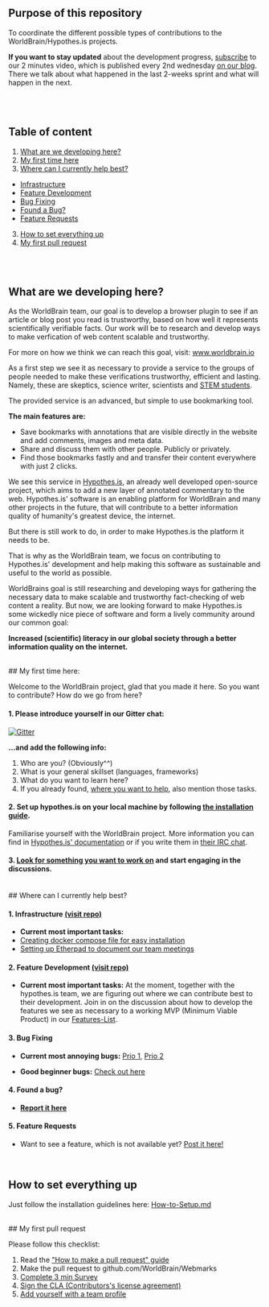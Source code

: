 ## Purpose of this repository

To coordinate the different possible types of contributions to the WorldBrain/Hypothes.is projects.

**If you want to stay updated** about the development progress, [subscribe](www.worldbrain.io/2016/blog/) to our 2 minutes video, which is published every 2nd wednesday [on our blog](www.worldbrain.io/2016/blog/).
There we talk about what happened in the last 2-weeks sprint and what will happen in the next.

<br><br>
## Table of content
 1. [What are we developing here?](#what-are-we-developing-here)
 2. [My first time here](#my-first-time-here)
 2. [Where can I currently help best?](#where-can-i-currently-help-best)
  - [Infrastructure](#1-infrastructure-visit-repo)
  - [Feature Development](#2-feature-development-visit-repo)
  - [Bug Fixing](#3-bug-fixing)
  - [Found a Bug?](#4-found-a-bug)  
  - [Feature Requests](#5-feature-requests)
 3. [How to set everything up](https://github.com/WorldBrain/aa-START-HERE/blob/master/HOW-TO-SETUP.md)
 4. [My first pull request](#my-first-pull-request)


<br><br>
## What are we developing here?
As the WorldBrain team, our goal is to develop a browser plugin to see if an article or blog post you read is trustworthy, based on how well it represents scientifically verifiable facts. 
Our work will be to research and develop ways to make verfication of web content scalable and trustworthy.

For more on how we think we can reach this goal, visit: www.worldbrain.io 

As a first step we see it as necessary to provide a service to the groups of people needed to make these verifications trustworthy, efficient and lasting.
Namely, these are skeptics, science writer, scientists and [STEM students](https://www.wikiwand.com/en/Science,_Technology,_Engineering,_and_Mathematics).

The provided service is an advanced, but simple to use bookmarking tool.

**The main features are:**
- Save bookmarks with annotations that are visible directly in the website and add comments, images and meta data.
- Share and discuss them with other people. Publicly or privately.
- Find those bookmarks fastly and and transfer their content everywhere with just 2 clicks.

We see this service in [Hypothes.is](http://www.hypothes.is), an already well developed open-source project, which aims to add a new layer of annotated commentary to the web.
Hypothes.is' software is an enabling platform for WorldBrain and many other projects in the future, that will contribute to a better information quality of humanity's greatest device, the internet. 

But there is still work to do, in order to make Hypothes.is the platform it needs to be.

That is why as the WorldBrain team, we focus on contributing to Hypothes.is' development and help making this software as sustainable and useful to the world as possible.

WorldBrains goal is still researching and developing ways for gathering the necessary data to make scalable and trustworthy fact-checking of web content a reality.
But now, we are looking forward to make Hypothes.is some wickedly nice piece of software and form a lively community around our common goal: 

**Increased (scientific) literacy in our global society through a better information quality on the internet.**

<br>
## My first time here:

Welcome to the WorldBrain project, glad that you made it here. 
So you want to contribute? How do we go from here?

#### 1. Please introduce yourself in our Gitter chat: 

[![Gitter](https://badges.gitter.im/WorldBrain/Webmarks.svg)](https://gitter.im/WorldBrain/Webmarks?utm_source=badge&utm_medium=badge&utm_campaign=pr-badge)

**...and add the following info:** 
  1. Who are you? (Obviously^^)
  2. What is your general skillset (languages, frameworks)
  3. What do you want to learn here?
  3. If you already found, [where you want to help](#where-can-i-currently-help-best), also mention those tasks.

#### 2. Set up hypothes.is on your local machine by following [the installation guide](https://github.com/WorldBrain/START-HERE/blob/master/HOW-TO-SETUP.md).

Familiarise yourself with the WorldBrain project. More information you can find in [Hypothes.is' documentation](http://h.readthedocs.org) or if you write them in [their IRC chat](https://www.irccloud.com/#!/ircs://chat.freenode.net:6697/%23hypothes.is).

 
#### 3. [Look for something you want to work on](#where-can-i-currently-help-best) and start engaging in the discussions.


<br> 
## Where can I currently help best?

#### 1. Infrastructure [(visit repo)](https://github.com/WorldBrain/infrastructure)

 - **Current most important tasks:** 
  - [Creating docker compose file for easy installation](https://github.com/WorldBrain/infrastructure/labels/most-important)
  - [Setting up Etherpad to document our team meetings](https://github.com/WorldBrain/MGMT/issues/2)


#### 2. Feature Development [(visit repo)](https://github.com/WorldBrain/Roadmap)

 - **Current most important tasks:** At the moment, together with the hypothes.is team, we are figuring out where we can contribute best to their development. 
Join in on the discussion about how to develop the features we see as necessary to a working MVP (Minimum Viable Product) in our [Features-List](https://github.com/WorldBrain/Roadmap/Issues).


#### 3. Bug Fixing

 - **Current most annoying bugs:** [Prio 1](https://github.com/hypothesis/h/labels/P1), [Prio 2](https://github.com/hypothesis/h/labels/P2)

 - **Good beginner bugs:** [Check out here](https://github.com/hypothesis/h/labels/New%20Contributor%20Friendly)

#### 4. Found a bug?

 - **[Report it here](https://github.com/hypothesis/h/issues/new)**
 
#### 5. Feature Requests

 - Want to see a feature, which is not available yet? [Post it here!](https://github.com/WorldBrain/Roadmap/issues/new)


<br>

## How to set everything up

Just follow the installation guidelines here: [How-to-Setup.md](https://github.com/WorldBrain/START-HERE/blob/master/HOW-TO-SETUP.md)


<br>
## My first pull request

Please follow this checklist:
 1. Read the ["How to make a pull request" guide](https://h.readthedocs.org/en/latest/hacking/submitting-a-pr.html)
 1. Make the pull request to github.com/WorldBrain/Webmarks
 2. [Complete 3 min Survey](http://goo.gl/forms/QJ5Apz8orM)
 3. [Sign the CLA (Contributors's license agreement)](https://www.clahub.com/agreements/WorldBrain/Webmarks)
 4. [Add yourself with a team profile](https://github.com/WorldBrain/TEAM/issues/new)
